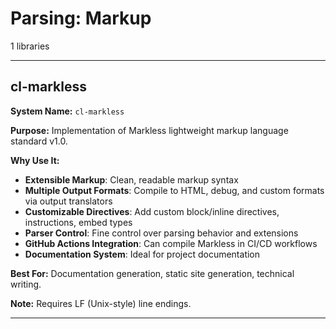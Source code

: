 # Parsing: Markup

1 libraries

---

## cl-markless

**System Name:** `cl-markless`

**Purpose:** Implementation of Markless lightweight markup language standard v1.0.

**Why Use It:**
- **Extensible Markup**: Clean, readable markup syntax
- **Multiple Output Formats**: Compile to HTML, debug, and custom formats via output translators
- **Customizable Directives**: Add custom block/inline directives, instructions, embed types
- **Parser Control**: Fine control over parsing behavior and extensions
- **GitHub Actions Integration**: Can compile Markless in CI/CD workflows
- **Documentation System**: Ideal for project documentation

**Best For:** Documentation generation, static site generation, technical writing.

**Note:** Requires LF (Unix-style) line endings.

---


